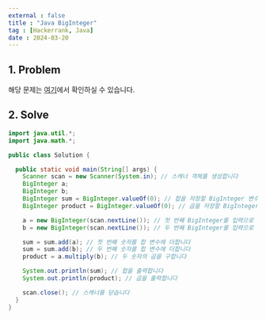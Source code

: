 ```yaml
---
external : false
title : "Java BigInteger"
tag : [Hackerrank, Java]
date : 2024-03-20
---
```


## 1. Problem

해당 문제는 [여기](https://www.hackerrank.com/challenges/java-biginteger/problem?isFullScreen=true)에서 확인하실 수 있습니다.

## 2. Solve

```java
import java.util.*;
import java.math.*;

public class Solution {

  public static void main(String[] args) {
    Scanner scan = new Scanner(System.in); // 스캐너 객체를 생성합니다
    BigInteger a;
    BigInteger b;
    BigInteger sum = BigInteger.valueOf(0); // 합을 저장할 BigInteger 변수를 초기화합니다
    BigInteger product = BigInteger.valueOf(0); // 곱을 저장할 BigInteger 변수를 초기화합니다

    a = new BigInteger(scan.nextLine()); // 첫 번째 BigInteger를 입력으로 받습니다
    b = new BigInteger(scan.nextLine()); // 두 번째 BigInteger를 입력으로 받습니다

    sum = sum.add(a); // 첫 번째 숫자를 합 변수에 더합니다
    sum = sum.add(b); // 두 번째 숫자를 합 변수에 더합니다
    product = a.multiply(b); // 두 숫자의 곱을 구합니다

    System.out.println(sum); // 합을 출력합니다
    System.out.println(product); // 곱을 출력합니다

    scan.close(); // 스캐너를 닫습니다
  }
}
```
